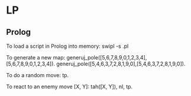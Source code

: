 # LP
## Prolog
To load a script in Prolog into memory:
    swipl -s <FILENAME>.pl

To generate a new map:
    generuj_pole([5,6,7,8,9,0,1,2,3,4],[5,6,7,8,9,0,1,2,3,4]).
    generuj_pole([5,4,6,3,7,2,8,1,9,0],[5,4,6,3,7,2,8,1,9,0]).

To do a random move:
    tp.

To react to an enemy move [X, Y]:
    tah([X, Y]), nl, tp.